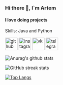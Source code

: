 ### Hi there 👋, I`m Artem
#### I love doing projects

Skills: Java and Python



[<img src='https://cdn.jsdelivr.net/npm/simple-icons@3.0.1/icons/github.svg' alt='github' height='40'>](https://github.com/Attilene)  [<img src='https://cdn.jsdelivr.net/npm/simple-icons@3.0.1/icons/instagram.svg' alt='instagram' height='40'>](https://www.instagram.com/artembakanov/)  [<img src='https://cdn.jsdelivr.net/npm/simple-icons@3.0.1/icons/vk.svg' alt='vk' height='40'>](https://vk.com/attilene)  [<img src='https://cdn.jsdelivr.net/npm/simple-icons@3.0.1/icons/telegram.svg' alt='telegram' height='40'>](https://t.me/attilene)   

![Anurag's github stats](https://github-readme-stats.vercel.app/api?username=Attilene&show_icons=true&theme=merco) 

![GitHub streak stats](https://github-readme-streak-stats.herokuapp.com/?user=Attilene)

[![Top Langs](https://github-readme-stats.vercel.app/api/top-langs/?username=Attilene&layout=compact)](https://github.com/anuraghazra/github-readme-stats)
  
